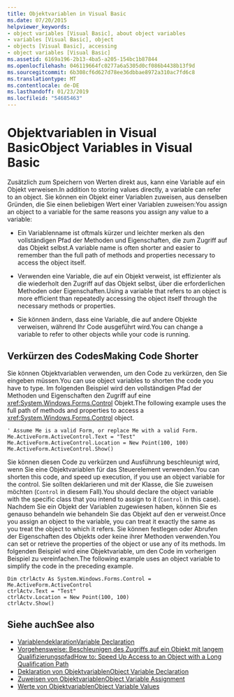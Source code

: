 ```yaml
---
title: Objektvariablen in Visual Basic
ms.date: 07/20/2015
helpviewer_keywords:
- object variables [Visual Basic], about object variables
- variables [Visual Basic], object
- objects [Visual Basic], accessing
- object variables [Visual Basic]
ms.assetid: 6169a196-2b13-4ba5-a205-154bc1b87844
ms.openlocfilehash: 046119664fc0277a6a5305d0cf086b4438b13f9d
ms.sourcegitcommit: 6b308cf6d627d78ee36dbbae8972a310ac7fd6c8
ms.translationtype: MT
ms.contentlocale: de-DE
ms.lasthandoff: 01/23/2019
ms.locfileid: "54685463"
---
```

# <a name="object-variables-in-visual-basic"></a><span data-ttu-id="ce71b-102">Objektvariablen in Visual Basic</span><span class="sxs-lookup"><span data-stu-id="ce71b-102">Object Variables in Visual Basic</span></span>
<span data-ttu-id="ce71b-103">Zusätzlich zum Speichern von Werten direkt aus, kann eine Variable auf ein Objekt verweisen.</span><span class="sxs-lookup"><span data-stu-id="ce71b-103">In addition to storing values directly, a variable can refer to an object.</span></span> <span data-ttu-id="ce71b-104">Sie können ein Objekt einer Variablen zuweisen, aus denselben Gründen, die Sie einen beliebigen Wert einer Variablen zuweisen:</span><span class="sxs-lookup"><span data-stu-id="ce71b-104">You assign an object to a variable for the same reasons you assign any value to a variable:</span></span>  
  
-   <span data-ttu-id="ce71b-105">Ein Variablenname ist oftmals kürzer und leichter merken als den vollständigen Pfad der Methoden und Eigenschaften, die zum Zugriff auf das Objekt selbst.</span><span class="sxs-lookup"><span data-stu-id="ce71b-105">A variable name is often shorter and easier to remember than the full path of methods and properties necessary to access the object itself.</span></span>  
  
-   <span data-ttu-id="ce71b-106">Verwenden eine Variable, die auf ein Objekt verweist, ist effizienter als die wiederholt den Zugriff auf das Objekt selbst, über die erforderlichen Methoden oder Eigenschaften.</span><span class="sxs-lookup"><span data-stu-id="ce71b-106">Using a variable that refers to an object is more efficient than repeatedly accessing the object itself through the necessary methods or properties.</span></span>  
  
-   <span data-ttu-id="ce71b-107">Sie können ändern, dass eine Variable, die auf andere Objekte verweisen, während Ihr Code ausgeführt wird.</span><span class="sxs-lookup"><span data-stu-id="ce71b-107">You can change a variable to refer to other objects while your code is running.</span></span>  
  
## <a name="making-code-shorter"></a><span data-ttu-id="ce71b-108">Verkürzen des Codes</span><span class="sxs-lookup"><span data-stu-id="ce71b-108">Making Code Shorter</span></span>  
 <span data-ttu-id="ce71b-109">Sie können Objektvariablen verwenden, um den Code zu verkürzen, den Sie eingeben müssen.</span><span class="sxs-lookup"><span data-stu-id="ce71b-109">You can use object variables to shorten the code you have to type.</span></span> <span data-ttu-id="ce71b-110">Im folgenden Beispiel wird den vollständigen Pfad der Methoden und Eigenschaften den Zugriff auf eine <xref:System.Windows.Forms.Control> Objekt.</span><span class="sxs-lookup"><span data-stu-id="ce71b-110">The following example uses the full path of methods and properties to access a <xref:System.Windows.Forms.Control> object.</span></span>  
  
```  
' Assume Me is a valid Form, or replace Me with a valid Form.  
Me.ActiveForm.ActiveControl.Text = "Test"  
Me.ActiveForm.ActiveControl.Location = New Point(100, 100)  
Me.ActiveForm.ActiveControl.Show()  
```  
  
 <span data-ttu-id="ce71b-111">Sie können diesen Code zu verkürzen und Ausführung beschleunigt wird, wenn Sie eine Objektvariablen für das Steuerelement verwenden.</span><span class="sxs-lookup"><span data-stu-id="ce71b-111">You can shorten this code, and speed up execution, if you use an object variable for the control.</span></span> <span data-ttu-id="ce71b-112">Sie sollten deklarieren und mit der Klasse, die Sie zuweisen möchten (`Control` in diesem Fall).</span><span class="sxs-lookup"><span data-stu-id="ce71b-112">You should declare the object variable with the specific class that you intend to assign to it (`Control` in this case).</span></span> <span data-ttu-id="ce71b-113">Nachdem Sie ein Objekt der Variablen zugewiesen haben, können Sie es genauso behandeln wie behandeln Sie das Objekt auf den er verweist.</span><span class="sxs-lookup"><span data-stu-id="ce71b-113">Once you assign an object to the variable, you can treat it exactly the same as you treat the object to which it refers.</span></span> <span data-ttu-id="ce71b-114">Sie können festlegen oder Abrufen der Eigenschaften des Objekts oder keine ihrer Methoden verwenden.</span><span class="sxs-lookup"><span data-stu-id="ce71b-114">You can set or retrieve the properties of the object or use any of its methods.</span></span> <span data-ttu-id="ce71b-115">Im folgenden Beispiel wird eine Objektvariable, um den Code im vorherigen Beispiel zu vereinfachen.</span><span class="sxs-lookup"><span data-stu-id="ce71b-115">The following example uses an object variable to simplify the code in the preceding example.</span></span>  
  
```  
Dim ctrlActv As System.Windows.Forms.Control = Me.ActiveForm.ActiveControl  
ctrlActv.Text = "Test"  
ctrlActv.Location = New Point(100, 100)  
ctrlActv.Show()  
```  
  
## <a name="see-also"></a><span data-ttu-id="ce71b-116">Siehe auch</span><span class="sxs-lookup"><span data-stu-id="ce71b-116">See also</span></span>
- [<span data-ttu-id="ce71b-117">Variablendeklaration</span><span class="sxs-lookup"><span data-stu-id="ce71b-117">Variable Declaration</span></span>](../../../../visual-basic/programming-guide/language-features/variables/variable-declaration.md)
- [<span data-ttu-id="ce71b-118">Vorgehensweise: Beschleunigen des Zugriffs auf ein Objekt mit langem Qualifizierungspfad</span><span class="sxs-lookup"><span data-stu-id="ce71b-118">How to: Speed Up Access to an Object with a Long Qualification Path</span></span>](../../../../visual-basic/programming-guide/language-features/variables/how-to-speed-up-access-to-an-object-with-a-long-qualification-path.md)
- [<span data-ttu-id="ce71b-119">Deklaration von Objektvariablen</span><span class="sxs-lookup"><span data-stu-id="ce71b-119">Object Variable Declaration</span></span>](../../../../visual-basic/programming-guide/language-features/variables/object-variable-declaration.md)
- [<span data-ttu-id="ce71b-120">Zuweisen von Objektvariablen</span><span class="sxs-lookup"><span data-stu-id="ce71b-120">Object Variable Assignment</span></span>](../../../../visual-basic/programming-guide/language-features/variables/object-variable-assignment.md)
- [<span data-ttu-id="ce71b-121">Werte von Objektvariablen</span><span class="sxs-lookup"><span data-stu-id="ce71b-121">Object Variable Values</span></span>](../../../../visual-basic/programming-guide/language-features/variables/object-variable-values.md)
